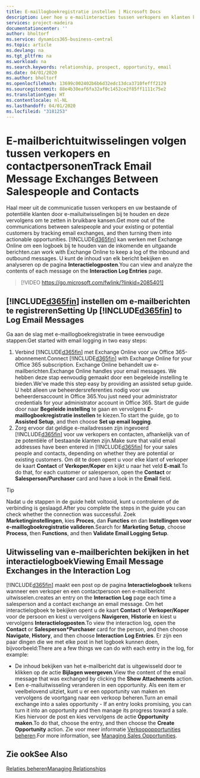 ```yaml
---
title: E-maillogboekregistratie instellen | Microsoft Docs
description: Leer hoe u e-mailinteracties tussen verkopers en klanten kunt omzetten in echte opportunities.
services: project-madeira
documentationcenter: ''
author: bholtorf
ms.service: dynamics365-business-central
ms.topic: article
ms.devlang: na
ms.tgt_pltfrm: na
ms.workload: na
ms.search.keywords: relationship, prospect, opportunity, email
ms.date: 04/01/2020
ms.author: bholtorf
ms.openlocfilehash: 13699c002402b6b6d32edc13dca3710fefff2129
ms.sourcegitcommit: 88e4b30eaf6fa32af0c1452ce2f85ff1111c75e2
ms.translationtype: HT
ms.contentlocale: nl-NL
ms.lasthandoff: 04/01/2020
ms.locfileid: "3181253"
---
```

# <a name="track-email-message-exchanges-between-salespeople-and-contacts"></a><span data-ttu-id="9dc28-103">E-mailberichtuitwisselingen volgen tussen verkopers en contactpersonen</span><span class="sxs-lookup"><span data-stu-id="9dc28-103">Track Email Message Exchanges Between Salespeople and Contacts</span></span>
<span data-ttu-id="9dc28-104">Haal meer uit de communicatie tussen verkopers en uw bestaande of potentiële klanten door e-mailuitwisselingen bij te houden en deze vervolgens om te zetten in bruikbare kansen.</span><span class="sxs-lookup"><span data-stu-id="9dc28-104">Get more out of the communications between salespeople and your existing or potential customers by tracking email exchanges, and then turning them into actionable opportunities.</span></span> [!INCLUDE[d365fin](includes/d365fin_md.md)] <span data-ttu-id="9dc28-105">kan werken met Exchange Online om een logboek bij te houden van de inkomende en uitgaande berichten.</span><span class="sxs-lookup"><span data-stu-id="9dc28-105">can work with Exchange Online to keep a log of the inbound and outbound messages.</span></span> <span data-ttu-id="9dc28-106">U kunt de inhoud van elk bericht bekijken en analyseren op de pagina **Interactielogposten**.</span><span class="sxs-lookup"><span data-stu-id="9dc28-106">You can view and analyze the contents of each message on the **Interaction Log Entries** page.</span></span>

> [!VIDEO https://go.microsoft.com/fwlink/?linkid=2085401]

## <a name="setting-up-d365fin-to-log-email-messages"></a><span data-ttu-id="9dc28-107">[!INCLUDE[d365fin](includes/d365fin_md.md)] instellen om e-mailberichten te registreren</span><span class="sxs-lookup"><span data-stu-id="9dc28-107">Setting Up [!INCLUDE[d365fin](includes/d365fin_md.md)] to Log Email Messages</span></span>
<span data-ttu-id="9dc28-108">Ga aan de slag met e-maillogboekregistratie in twee eenvoudige stappen:</span><span class="sxs-lookup"><span data-stu-id="9dc28-108">Get started with email logging in two easy steps:</span></span>

1. <span data-ttu-id="9dc28-109">Verbind [!INCLUDE[d365fin](includes/d365fin_md.md)] met Exchange Online voor uw Office 365-abonnement.</span><span class="sxs-lookup"><span data-stu-id="9dc28-109">Connect [!INCLUDE[d365fin](includes/d365fin_md.md)] with Exchange Online for your Office 365 subscription.</span></span> <span data-ttu-id="9dc28-110">Exchange Online behandelt uw e-mailberichten.</span><span class="sxs-lookup"><span data-stu-id="9dc28-110">Exchange Online handles your email messages.</span></span> <span data-ttu-id="9dc28-111">We hebben deze stap eenvoudig gemaakt door een begeleide instelling te bieden.</span><span class="sxs-lookup"><span data-stu-id="9dc28-111">We've made this step easy by providing an assisted setup guide.</span></span> <span data-ttu-id="9dc28-112">U hebt alleen uw beheerdersreferenties nodig voor uw beheerdersaccount in Office 365.</span><span class="sxs-lookup"><span data-stu-id="9dc28-112">You just need your administrator credentials for your administrator account in Office 365.</span></span> <span data-ttu-id="9dc28-113">Start de guide door naar **Begeleide instelling** te gaan en vervolgens **E-maillogboekregistratie instellen** te kiezen.</span><span class="sxs-lookup"><span data-stu-id="9dc28-113">To start the guide, go to **Assisted Setup**, and then choose **Set up email logging**.</span></span> 
2. <span data-ttu-id="9dc28-114">Zorg ervoor dat geldige e-mailadressen zijn ingevoerd [!INCLUDE[d365fin](includes/d365fin_md.md)] voor uw verkopers en contacten, afhankelijk van of ze potentiële of bestaande klanten zijn.</span><span class="sxs-lookup"><span data-stu-id="9dc28-114">Make sure that valid email addresses have been entered in [!INCLUDE[d365fin](includes/d365fin_md.md)] for your sales people and contacts, depending on whether they are potential or existing customers.</span></span> <span data-ttu-id="9dc28-115">Om dit te doen opent u voor elke klant of verkoper de kaart **Contact** of **Verkoper/Koper** en kijkt u naar het veld **E-mail**.</span><span class="sxs-lookup"><span data-stu-id="9dc28-115">To do that, for each customer or salesperson, open the **Contact** or **Salesperson/Purchaser** card and have a look in the **Email** field.</span></span>

> [!Tip]
> <span data-ttu-id="9dc28-116">Nadat u de stappen in de guide hebt voltooid, kunt u controleren of de verbinding is geslaagd.</span><span class="sxs-lookup"><span data-stu-id="9dc28-116">After you complete the steps in the guide you can check whether the connection was successful.</span></span> <span data-ttu-id="9dc28-117">Zoek **Marketinginstellingen**, kies **Proces**, dan **Functies** en dan **Instellingen voor e-maillogboekregistratie valideren**.</span><span class="sxs-lookup"><span data-stu-id="9dc28-117">Search for **Marketing Setup**, choose **Process**, then **Functions**, and then **Validate Email Logging Setup**.</span></span>

## <a name="viewing-email-message-exchanges-in-the-interaction-log"></a><span data-ttu-id="9dc28-118">Uitwisseling van e-mailberichten bekijken in het interactielogboek</span><span class="sxs-lookup"><span data-stu-id="9dc28-118">Viewing Email Message Exchanges in the Interaction Log</span></span>
[!INCLUDE[d365fin](includes/d365fin_md.md)] <span data-ttu-id="9dc28-119">maakt een post op de pagina **Interactielogboek** telkens wanneer een verkoper en een contactpersoon een e-mailbericht uitwisselen.</span><span class="sxs-lookup"><span data-stu-id="9dc28-119">creates an entry on the **Interaction Log** page each time a salesperson and a contact exchange an email message.</span></span> <span data-ttu-id="9dc28-120">Om het interactielogboek te bekijken opent u de kaart **Contact** of **Verkoper/Koper** voor de persoon en kiest u vervolgens **Navigeren**, **Historie** en kiest u vervolgens **Interactielogposten**.</span><span class="sxs-lookup"><span data-stu-id="9dc28-120">To view the interaction log, open the **Contact** or **Salesperson\*Purchaser** card for the person, and then choose **Navigate**, **History**, and then choose **Interaction Log Entries**.</span></span> <span data-ttu-id="9dc28-121">Er zijn een paar dingen die we met elke post in het logboek kunnen doen, bijvoorbeeld:</span><span class="sxs-lookup"><span data-stu-id="9dc28-121">There are a few things we can do with each entry in the log, for example:</span></span>

* <span data-ttu-id="9dc28-122">De inhoud bekijken van het e-mailbericht dat is uitgewisseld door te klikken op de actie **Bijlagen weergeven**.</span><span class="sxs-lookup"><span data-stu-id="9dc28-122">View the content of the email message that was exchanged by clicking the **Show Attachments** action.</span></span>
* <span data-ttu-id="9dc28-123">Een e-mailuitwisseling veranderen in een opportunity. Als een item er veelbelovend uitziet, kunt u er een opportunity van maken en vervolgens de voortgang naar een verkoop beheren.</span><span class="sxs-lookup"><span data-stu-id="9dc28-123">Turn an email exchange into a sales opportunity - If an entry looks promising, you can turn it into an opportunity and then manage its progress toward a sale.</span></span> <span data-ttu-id="9dc28-124">Kies hiervoor de post en kies vervolgens de actie **Opportunity maken**.</span><span class="sxs-lookup"><span data-stu-id="9dc28-124">To do that, choose the entry, and then choose the **Create Opportunity** action.</span></span> <span data-ttu-id="9dc28-125">Zie voor meer informatie [Verkoopopportunities beheren](marketing-manage-sales-opportunities.md).</span><span class="sxs-lookup"><span data-stu-id="9dc28-125">For more information, see [Managing Sales Opportunities](marketing-manage-sales-opportunities.md).</span></span>

## <a name="see-also"></a><span data-ttu-id="9dc28-126">Zie ook</span><span class="sxs-lookup"><span data-stu-id="9dc28-126">See Also</span></span>
[<span data-ttu-id="9dc28-127">Relaties beheren</span><span class="sxs-lookup"><span data-stu-id="9dc28-127">Managing Relationships</span></span>](marketing-relationship-management.md)

